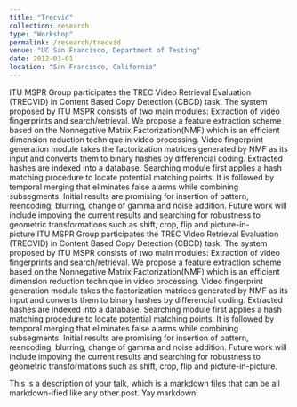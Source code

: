 ```yaml
---
title: "Trecvid"
collection: research
type: "Workshop"
permalink: /research/trecvid
venue: "UC San Francisco, Department of Testing"
date: 2012-03-01
location: "San Francisco, California"
---
```


ITU MSPR Group participates the TREC Video Retrieval Evaluation (TRECVID) in Content Based Copy Detection (CBCD) task.
The system proposed by ITU MSPR consists of two main modules: Extraction of video fingerprints and search/retrieval.
We propose a feature extraction scheme based on the Nonnegative Matrix Factorization(NMF) which is an efficient dimension 
reduction technique in video processing. Video fingerprint generation module takes the factorization matrices generated by
NMF as its input and converts them to binary hashes by differencial coding. Extracted hashes are indexed into a database.
Searching module first applies a hash matching procedure to locate potential matching points. It is followed by temporal merging
that eliminates false alarms while combining subsegments. Initial results are promising for insertion of pattern, reencoding, 
blurring, change of gamma and noise addition. Future work will include impoving the current results and searching for robustness
to geometric transformations such as shift, crop, flip and picture-in-picture.ITU MSPR Group participates the TREC Video Retrieval
Evaluation (TRECVID) in Content Based Copy Detection (CBCD) task. The system proposed by ITU MSPR consists of two 
main modules: Extraction of video fingerprints and search/retrieval. We propose a feature extraction scheme based on the 
Nonnegative Matrix Factorization(NMF) which is an efficient dimension reduction technique in video processing. 
Video fingerprint generation module takes the factorization matrices generated by NMF as its input and 
converts them to binary hashes by differencial coding. Extracted hashes are indexed into a database. 
Searching module first applies a hash matching procedure to locate potential matching points. 
It is followed by temporal merging that eliminates false alarms while combining subsegments. 
Initial results are promising for insertion of pattern, reencoding, blurring, change of gamma 
and noise addition. Future work will include impoving the current results and searching for 
robustness to geometric transformations such as shift, crop, flip and picture-in-picture.

This is a description of your talk, which is a markdown files that can be all markdown-ified like any other post. Yay markdown!
